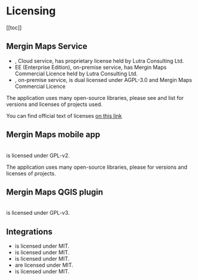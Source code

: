 # Licensing

[[toc]]

## Mergin Maps Service

* <AppDomainNameLink desc="Mergin Maps Cloud" />, Cloud <MainPlatformName /> service, has proprietary license held by Lutra Consulting Ltd.
* <MainPlatformName /> EE (Enterprise Edition), on-premise <MainPlatformName /> service, has Mergin Maps Commercial Licence held by Lutra Consulting Ltd.
* <GitHubRepo id="MerginMaps/server" desc="Mergin Maps CE (Community Edition)" />, on-premise <MainPlatformName /> service, is dual licensed under AGPL-3.0 and Mergin Maps Commercial Licence

The application uses many open-source libraries, please see <GitHubRepo id="MerginMaps/server/blob/master/server/Pipfile" desc="this" /> and <GitHubRepo id="MerginMaps/server/blob/master/web-app/package.json" desc="this" /> list for versions and licenses of projects used.

You can find official text of licenses [on this link](https://merginmaps.com/licenses)

## Mergin Maps mobile app
<br />
<GitHubRepo id="MerginMaps/mobile" desc="Mergin Maps mobile app" /> is licensed under GPL-v2. 

The application uses many open-source libraries, please <GitHubRepo id="MerginMaps/mobile-sdk/blob/master/vcpkg.json" desc="see this list" /> for versions and licenses of projects.

## Mergin Maps QGIS plugin
<br />
<GitHubRepo id="MerginMaps/qgis-plugin" desc="Mergin Maps QGIS Plugin" /> is licensed under GPL-v3.

## Integrations

* <GitHubRepo id="MerginMaps/python-api-client" desc="Mergin Maps Python Client/Module" /> is licensed under MIT. 
* <GitHubRepo id="MerginMaps/cpp-api-client" desc="Mergin Maps C++ Client/Module" /> is licensed under MIT.  
* <GitHubRepo id="MerginMaps/media-sync" desc="Mergin Maps Media Synchronisation" /> is licensed under MIT. 
* <GitHubRepo id="MerginMaps/work-packages" desc="Mergin Maps Work Packages" /> are licensed under MIT. 
* <GitHubRepo id="MerginMaps/db-sync" desc="Mergin Maps Database Synchronisation" /> is licensed under MIT. 
